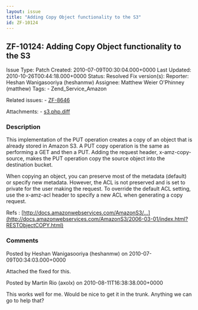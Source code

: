 ```yaml
---
layout: issue
title: "Adding Copy Object functionality to the S3"
id: ZF-10124
---
```


ZF-10124: Adding Copy Object functionality to the S3
----------------------------------------------------

 Issue Type: Patch Created: 2010-07-09T00:30:04.000+0000 Last Updated: 2010-10-26T00:44:18.000+0000 Status: Resolved Fix version(s): 
 Reporter:  Heshan Wanigasooriya (heshanmw)  Assignee:  Matthew Weier O'Phinney (matthew)  Tags: - Zend\_Service\_Amazon
 
 Related issues: - [ZF-8646](/issues/browse/ZF-8646)
 
 Attachments: - [s3.php.diff](/issues/secure/attachment/13197/s3.php.diff)
 
### Description

This implementation of the PUT operation creates a copy of an object that is already stored in Amazon S3. A PUT copy operation is the same as performing a GET and then a PUT. Adding the request header, x-amz-copy-source, makes the PUT operation copy the source object into the destination bucket.

When copying an object, you can preserve most of the metadata (default) or specify new metadata. However, the ACL is not preserved and is set to private for the user making the request. To override the default ACL setting, use the x-amz-acl header to specify a new ACL when generating a copy request.

Refs : [http://docs.amazonwebservices.com/AmazonS3/…](http://docs.amazonwebservices.com/AmazonS3/2006-03-01/index.html?RESTObjectCOPY.html)

 

 

### Comments

Posted by Heshan Wanigasooriya (heshanmw) on 2010-07-09T00:34:03.000+0000

Attached the fixed for this.

 

 

Posted by Martin Rio (axolx) on 2010-08-11T16:38:38.000+0000

This works well for me. Would be nice to get it in the trunk. Anything we can go to help that?

 

 